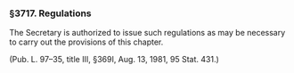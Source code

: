 ### §3717. Regulations ###

The Secretary is authorized to issue such regulations as may be necessary to carry out the provisions of this chapter.

(Pub. L. 97–35, title III, §369I, Aug. 13, 1981, 95 Stat. 431.)